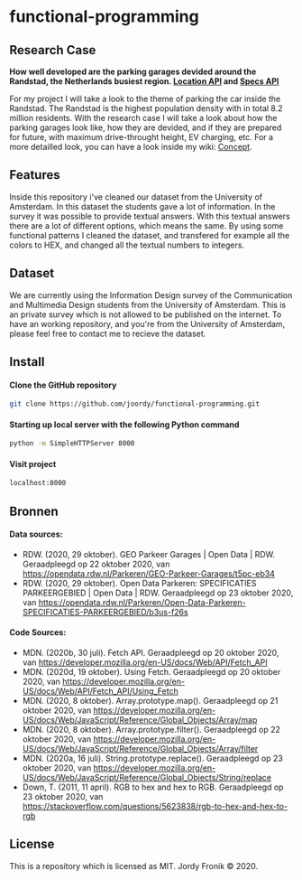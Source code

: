 # functional-programming

## Research Case

**How well developed are the parking garages devided around the Randstad, the Netherlands busiest region. [Location API](https://opendata.rdw.nl/Parkeren/GEO-Parkeer-Garages/t5pc-eb34) and [Specs API](https://opendata.rdw.nl/Parkeren/Open-Data-Parkeren-SPECIFICATIES-PARKEERGEBIED/b3us-f26s)**

For my project I will take a look to the theme of parking the car inside the Randstad. The Randstad is the highest population density with in total 8.2 million residents. With the research case I will take a look about how the parking garages look like, how they are devided, and if they are prepared for future, with maximum drive-throught height, EV charging, etc. For a more detailled look, you can have a look inside my wiki: [Concept](https://github.com/joordy/functional-programming/wiki/Concept).

<!-- Wat doet je project (description) -->

## Features

Inside this repository i've cleaned our dataset from the University of Amsterdam. In this dataset the students gave a lot of information. In the survey it was possible to provide textual answers. With this textual answers there are a lot of different options, which means the same. By using some functional patterns I cleaned the dataset, and transfered for example all the colors to HEX, and changed all the textual numbers to integers.

<!-- Welke features zijn er (features) -->

## Dataset

We are currently using the Information Design survey of the Communication and Multimedia Design students from the University of Amsterdam. This is an private survey which is not allowed to be published on the internet. To have an working repository, and you're from the University of Amsterdam, please feel free to contact me to recieve the dataset.

<!-- Welke data gebruik je (dataset) -->

## Install

#### Clone the GitHub repository

```bash
git clone https://github.com/joordy/functional-programming.git
```

#### Starting up local server with the following Python command

```bash
python -m SimpleHTTPServer 8000
```

#### Visit project

```bash
localhost:8000
```

<!-- Hoe draai ik je project (install) -->

<!-- ### Deploy -->

<!-- Live link van je project (deploy) -->

## Bronnen

<!-- credits en license (bronnen) -->

#### Data sources:

- RDW. (2020, 29 oktober). GEO Parkeer Garages | Open Data | RDW. Geraadpleegd op 22 oktober 2020, van https://opendata.rdw.nl/Parkeren/GEO-Parkeer-Garages/t5pc-eb34
- RDW. (2020, 29 oktober). Open Data Parkeren: SPECIFICATIES PARKEERGEBIED | Open Data | RDW. Geraadpleegd op 23 oktober 2020, van https://opendata.rdw.nl/Parkeren/Open-Data-Parkeren-SPECIFICATIES-PARKEERGEBIED/b3us-f26s

#### Code Sources:

- MDN. (2020b, 30 juli). Fetch API. Geraadpleegd op 20 oktober 2020, van https://developer.mozilla.org/en-US/docs/Web/API/Fetch_API
- MDN. (2020d, 19 oktober). Using Fetch. Geraadpleegd op 20 oktober 2020, van https://developer.mozilla.org/en-US/docs/Web/API/Fetch_API/Using_Fetch
- MDN. (2020, 8 oktober). Array.prototype.map(). Geraadpleegd op 21 oktober 2020, van https://developer.mozilla.org/en-US/docs/Web/JavaScript/Reference/Global_Objects/Array/map
- MDN. (2020, 8 oktober). Array.prototype.filter(). Geraadpleegd op 22 oktober 2020, van https://developer.mozilla.org/en-US/docs/Web/JavaScript/Reference/Global_Objects/Array/filter
- MDN. (2020a, 16 juli). String.prototype.replace(). Geraadpleegd op 23 oktober 2020, van https://developer.mozilla.org/en-US/docs/Web/JavaScript/Reference/Global_Objects/String/replace
- Down, T. (2011, 11 april). RGB to hex and hex to RGB. Geraadpleegd op 23 oktober 2020, van https://stackoverflow.com/questions/5623838/rgb-to-hex-and-hex-to-rgb

## License

This is a repository which is licensed as MIT. Jordy Fronik ©️ 2020.

<!-- - Web Dev Simplified. (2019, 29 oktober). Learn Regular Expressions In 20 Minutes. Geraadpleegd op 23 oktober 2020, van https://www.youtube.com/watch?v=rhzKDrUiJVk
- RegExr. (z.d.). RegExr: Learn, Build, & Test RegEx. Geraadpleegd op 23 oktober 2020, van https://regexr.com/
- Green, D. M. (2014, 30 juni). Using Regular Expressions to Check String Length - SitePoint. Geraadpleegd op 23 oktober 2020, van https://www.sitepoint.com/using-regular-expressions-to-check-string-length/ -->

<!-- - [Array.splice()](https://developer.mozilla.org/en-US/docs/Web/JavaScript/Reference/Global_Objects/Array/map) -->

<!-- ## TO have in wiki -->
<!-- concept (schertsen, interface, iteraties)
Research (programmeer principes)
Data vrzamelen (query's, endpoints)
Data pschonen (filter, clean)
Logboek (standup, 1 op 1 gesprekken) -->
